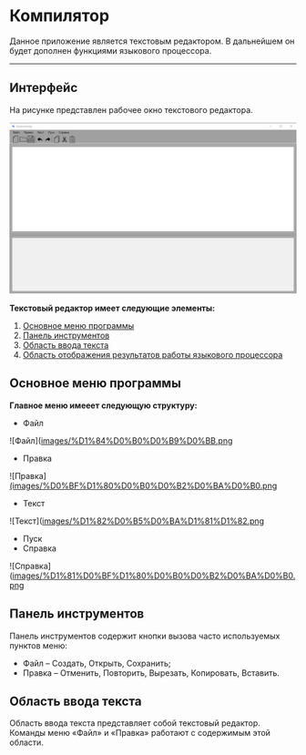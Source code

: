# Компилятор
Данное приложение является текстовым редактором. В дальнейшем он будет дополнен функциями языкового процессора.
____
## Интерфейс
На рисунке представлен рабочее окно текстового редактора.

![Вид изображения](https://github.com/Tema1313/TFLaC/raw/master/TFLaC_a.mikheev/images/%D0%BE%D1%82%D0%BA%D1%80%D1%8B%D1%82%D0%B8%D0%B5%20%D0%BF%D1%80%D0%BE%D0%B3%D1%80%D0%B0%D0%BC%D0%BC%D1%8B.png)

__Текстовый редактор имеет следующие элементы:__

1. [Основное меню программы](#основное-меню-программы)
2. [Панель инструментов](#панель-инструментов)
3. [Область ввода текста](#область-ввода-текста)
4. [Область отображения результатов работы языкового процессора]()

## Основное меню программы

__Главное меню имееет следующую структуру:__
* Файл


![Файл]([images/%D1%84%D0%B0%D0%B9%D0%BB.png](https://github.com/Tema1313/TFLaC/raw/master/TFLaC_a.mikheev/images/%D1%84%D0%B0%D0%B9%D0%BB.png)
* Правка

![Правка][(images/%D0%BF%D1%80%D0%B0%D0%B2%D0%BA%D0%B0.png](https://github.com/Tema1313/TFLaC/raw/master/TFLaC_a.mikheev/images/%D0%BF%D1%80%D0%B0%D0%B2%D0%BA%D0%B0.png)
* Текст

![Текст]([images/%D1%82%D0%B5%D0%BA%D1%81%D1%82.png](https://github.com/Tema1313/TFLaC/raw/master/TFLaC_a.mikheev/images/%D1%82%D0%B5%D0%BA%D1%81%D1%82.png)
* Пуск
* Справка

![Справка]([images/%D1%81%D0%BF%D1%80%D0%B0%D0%B2%D0%BA%D0%B0.png](https://github.com/Tema1313/TFLaC/raw/master/TFLaC_a.mikheev/images/%D1%81%D0%BF%D1%80%D0%B0%D0%B2%D0%BA%D0%B0.png)


## Панель инструментов

Панель инструментов содержит кнопки вызова часто используемых пунктов меню: 
* Файл – Создать, Открыть, Сохранить; 
* Правка – Отменить, Повторить, Вырезать, Копировать, Вставить.

## Область ввода текста

Область ввода текста представляет собой текстовый редактор. Команды меню «Файл» и «Правка» работают с содержимым этой области.


